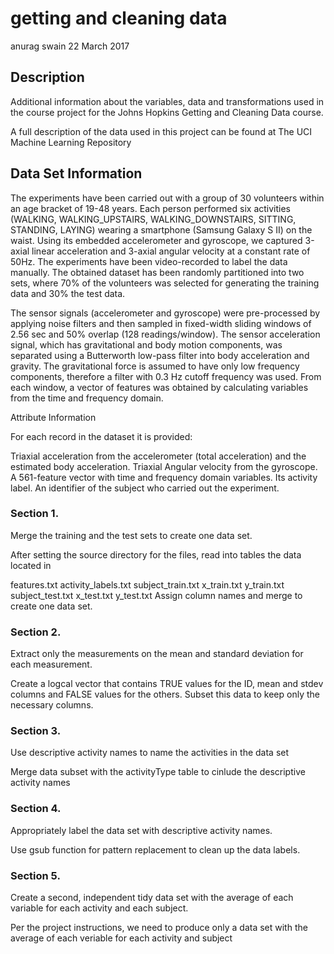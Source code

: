getting and cleaning data
================
anurag swain
22 March 2017

Description
-----------

Additional information about the variables, data and transformations used in the course project for the Johns Hopkins Getting and Cleaning Data course.

A full description of the data used in this project can be found at The UCI Machine Learning Repository

Data Set Information
--------------------

The experiments have been carried out with a group of 30 volunteers within an age bracket of 19-48 years. Each person performed six activities (WALKING, WALKING\_UPSTAIRS, WALKING\_DOWNSTAIRS, SITTING, STANDING, LAYING) wearing a smartphone (Samsung Galaxy S II) on the waist. Using its embedded accelerometer and gyroscope, we captured 3-axial linear acceleration and 3-axial angular velocity at a constant rate of 50Hz. The experiments have been video-recorded to label the data manually. The obtained dataset has been randomly partitioned into two sets, where 70% of the volunteers was selected for generating the training data and 30% the test data.

The sensor signals (accelerometer and gyroscope) were pre-processed by applying noise filters and then sampled in fixed-width sliding windows of 2.56 sec and 50% overlap (128 readings/window). The sensor acceleration signal, which has gravitational and body motion components, was separated using a Butterworth low-pass filter into body acceleration and gravity. The gravitational force is assumed to have only low frequency components, therefore a filter with 0.3 Hz cutoff frequency was used. From each window, a vector of features was obtained by calculating variables from the time and frequency domain.

Attribute Information

For each record in the dataset it is provided:

Triaxial acceleration from the accelerometer (total acceleration) and the estimated body acceleration. Triaxial Angular velocity from the gyroscope. A 561-feature vector with time and frequency domain variables. Its activity label. An identifier of the subject who carried out the experiment.

### Section 1.

Merge the training and the test sets to create one data set.

After setting the source directory for the files, read into tables the data located in

features.txt activity\_labels.txt subject\_train.txt x\_train.txt y\_train.txt subject\_test.txt x\_test.txt y\_test.txt Assign column names and merge to create one data set.

### Section 2.

Extract only the measurements on the mean and standard deviation for each measurement.

Create a logcal vector that contains TRUE values for the ID, mean and stdev columns and FALSE values for the others. Subset this data to keep only the necessary columns.

### Section 3.

Use descriptive activity names to name the activities in the data set

Merge data subset with the activityType table to cinlude the descriptive activity names

### Section 4.

Appropriately label the data set with descriptive activity names.

Use gsub function for pattern replacement to clean up the data labels.

### Section 5.

Create a second, independent tidy data set with the average of each variable for each activity and each subject.

Per the project instructions, we need to produce only a data set with the average of each veriable for each activity and subject
